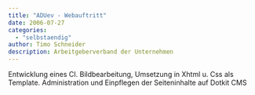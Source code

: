 ```yaml
---
title: "ADUev - Webauftritt"
date: 2006-07-27
categories: 
  - "selbstaendig"
author: Timo Schneider
description: Arbeitgeberverband der Unternehmen 
---
```



Entwicklung eines CI. Bildbearbeitung, Umsetzung in Xhtml u. Css als Template. Administration und Einpflegen der Seiteninhalte auf Dotkit CMS
